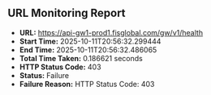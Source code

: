 ## URL Monitoring Report

- **URL:** https://api-gw1-prod1.fisglobal.com/gw/v1/health
- **Start Time:** 2025-10-11T20:56:32.299444
- **End Time:** 2025-10-11T20:56:32.486065
- **Total Time Taken:** 0.186621 seconds
- **HTTP Status Code:** 403
- **Status:** Failure
- **Failure Reason:** HTTP Status Code: 403
